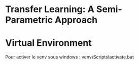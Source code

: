 # Transfer Learning: A Semi-Parametric Approach

<h1>Virtual Environment</h1>
Pour activer le venv sous windows : venv\Scripts\activate.bat